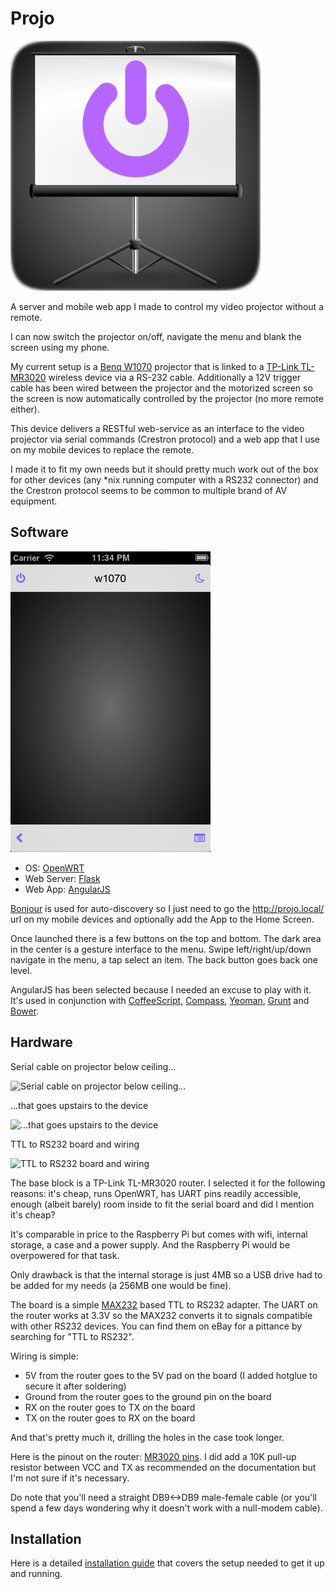 # Projo

![Logo](app/images/ios-webapp-baseimage.png)

A server and mobile web app I made to control my video projector without a
remote.

I can now switch the projector on/off, navigate the menu and blank the screen
using my phone.

My current setup is a [Benq
W1070](http://www.benq.com/product/projector/w1070/) projector that is linked to
a [TP-Link TL-MR3020](http://wiki.openwrt.org/toh/tp-link/tl-mr3020) wireless device via
a RS-232 cable. Additionally a 12V trigger cable has been wired between the projector and
the motorized screen so the screen is now automatically controlled by the
projector (no more remote either).

This device delivers a RESTful web-service as an interface to the video
projector via serial commands (Crestron protocol) and a web app that I use
on my mobile devices to replace the remote.

I made it to fit my own needs but it should pretty much work out of the box for
other devices (any \*nix running computer with a RS232 connector) and the
Crestron protocol seems to be common to multiple brand of AV equipment.

## Software

![Screenshot](screenshot.png)

 * OS: [OpenWRT](https://openwrt.org)
 * Web Server: [Flask](http://flask.pocoo.org)
 * Web App: [AngularJS](http://angularjs.org)

[Bonjour](http://en.wikipedia.org/wiki/Bonjour_%28software%29) is used for
auto-discovery so I just need to go the http://projo.local/ url on my mobile
devices and optionally add the App to the Home Screen.

Once launched there is a few buttons on the top and bottom. The dark area in
the center is a gesture interface to the menu. Swipe left/right/up/down
navigate in the menu, a tap select an item. The back button goes back one level.

AngularJS has been selected because I needed an excuse to play with it. It's used
in conjunction with [CoffeeScript](http://coffeescript.org), [Compass](http://compass-style.org), [Yeoman](http://yeoman.io), [Grunt](http://gruntjs.com) and [Bower](http://bower.io).

## Hardware

Serial cable on projector below ceiling...

![Serial cable on projector below ceiling...](http://farm3.staticflickr.com/2890/9703297446_a1c43fa01d_c.jpg)

...that goes upstairs to the device

![...that goes upstairs to the device](http://farm8.staticflickr.com/7391/9703298054_edb5deed06_c.jpg)

TTL to RS232 board and wiring

![TTL to RS232 board and wiring](http://farm4.staticflickr.com/3674/9700287609_4cc2cd62fa_c.jpg)

The base block is a TP-Link TL-MR3020 router. I selected it for the following
reasons: it's cheap, runs OpenWRT, has UART pins readily accessible, enough
(albeit barely)
room inside to fit the serial board and did I mention it's cheap? 

It's comparable in price to the Raspberry Pi but comes with wifi, internal
storage, a case and a power supply. And the Raspberry Pi would be overpowered
for that task.

Only drawback is that the internal storage is just 4MB so a USB drive had to be added for my
needs (a 256MB one would be fine).

The board is a simple [MAX232](http://en.wikipedia.org/wiki/MAX232) based TTL
to RS232 adapter. The UART on the router works at 3.3V so the MAX232 converts
it to signals compatible with other RS232 devices. You can find them on eBay
for a pittance by searching for "TTL to RS232".

Wiring is simple:

* 5V from the router goes to the 5V pad on the board (I added hotglue to secure
  it after soldering)
* Ground from the router goes to the ground pin on the board
* RX on the router goes to TX on the board
* TX on the router goes to RX on the board

And that's pretty much it, drilling the holes in the case took longer.

Here is the pinout on the router: [MR3020 pins](http://wiki.openwrt.org/_detail/media/tp-link_mr3020_top-pcb-gpio-pins.jpg?id=toh%3Atp-link%3Atl-mr3020).
I did add a 10K pull-up resistor between VCC and TX as recommended on the
documentation but I'm not sure if it's necessary.

Do note that you'll need a straight DB9<->DB9 male-female cable (or you'll
spend a few days wondering why it doesn't work with a null-modem cable).

## Installation

Here is a detailed [installation guide](INSTALL.md) that covers the setup needed to get it
up and running.
